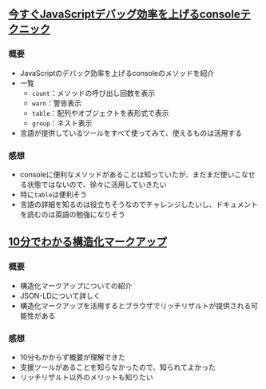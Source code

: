 ## [今すぐJavaScriptデバッグ効率を上げるconsoleテクニック](https://qiita.com/baby-degu/items/2c5cd103df54206ca401)
### 概要
- JavaScriptのデバック効率を上げるconsoleのメソッドを紹介
- 一覧
  - `count`：メソッドの呼び出し回数を表示
  - `warn`：警告表示
  - `table`：配列やオブジェクトを表形式で表示
  - `group`：ネスト表示
- 言語が提供しているツールをすべて使ってみて、使えるものは活用する

### 感想
- consoleに便利なメソッドがあることは知っていたが、まだまだ使いこなせる状態ではないので、徐々に活用していきたい
- 特に`table`は便利そう
- 言語の詳細を知るのは役立ちそうなのでチャレンジしたいし、ドキュメントを読むのは英語の勉強になりそう

## [10分でわかる構造化マークアップ](https://qiita.com/yuzuru_xa/items/2ac253d64e2a25cd3e3f)
### 概要
- 構造化マークアップについての紹介
- JSON-LDについて詳しく
- 構造化マークアップを活用するとブラウザでリッチリザルトが提供される可能性がある

### 感想
- 10分もかからず概要が理解できた
- 支援ツールがあることを知らなかったので、知られてよかった
- リッチリザルト以外のメリットも知りたい
